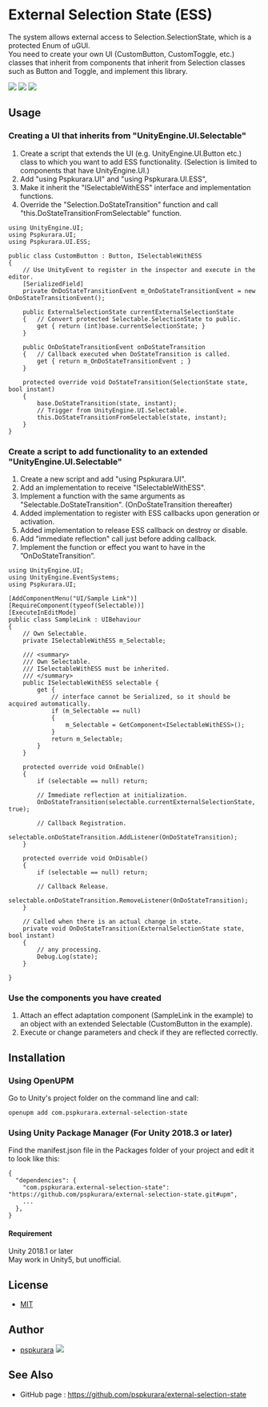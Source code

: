 # External Selection State (ESS)

The system allows external access to Selection.SelectionState, which is a protected Enum of uGUI.</br>
You need to create your own UI (CustomButton, CustomToggle, etc.) classes that inherit from components that inherit from Selection classes such as Button and Toggle, and implement this library.

[![](https://img.shields.io/npm/v/com.pspkurara.external-selection-state?label=openupm&registry_uri=https://package.openupm.com)](https://openupm.com/packages/com.pspkurara.external-selection-state/)
[![](https://img.shields.io/github/v/release/pspkurara/external-selection-state)](https://github.com/pspkurara/external-selection-state/releases/)
[![](https://img.shields.io/github/watchers/pspkurara/external-selection-state?style=social)](https://github.com/pspkurara/external-selection-state/subscription)

## Usage

### Creating a UI that inherits from "UnityEngine.UI.Selectable"

1. Create a script that extends the UI (e.g. UnityEngine.UI.Button etc.) class to which you want to add ESS functionality. (Selection is limited to components that have UnityEngine.UI.)
2. Add "using Pspkurara.UI" and "using Pspkurara.UI.ESS", 
3. Make it inherit the "ISelectableWithESS" interface and implementation functions.
4. Override the "Selection.DoStateTransition" function and call "this.DoStateTransitionFromSelectable" function.
```
using UnityEngine.UI;
using Pspkurara.UI;
using Pspkurara.UI.ESS;

public class CustomButton : Button, ISelectableWithESS
{
	// Use UnityEvent to register in the inspector and execute in the editor.
	[SerializedField]
	private OnDoStateTransitionEvent m_OnDoStateTransitionEvent = new OnDoStateTransitionEvent();
	
	public ExternalSelectionState currentExternalSelectionState
	{ 	// Convert protected Selectable.SelectionState to public.
		get { return (int)base.currentSelectionState; } 
	}
	
	public OnDoStateTransitionEvent onDoStateTransition
	{	// Callback executed when DoStateTransition is called.
		get { return m_OnDoStateTransitionEvent ; } 
	}
	
	protected override void DoStateTransition(SelectionState state, bool instant)
	{
		base.DoStateTransition(state, instant);
		// Trigger from UnityEngine.UI.Selectable.
		this.DoStateTransitionFromSelectable(state, instant);
	}
}
```

### Create a script to add functionality to an extended "UnityEngine.UI.Selectable"

1. Create a new script and add "using Pspkurara.UI".
2. Add an implementation to receive "ISelectableWithESS".
3. Implement a function with the same arguments as "Selectable.DoStateTransition". (OnDoStateTransition thereafter)
4. Added implementation to register with ESS callbacks upon generation or activation.
5. Added implementation to release ESS callback on destroy or disable.
6. Add "immediate reflection" call just before adding callback.
7. Implement the function or effect you want to have in the ”OnDoStateTransition”.
```
using UnityEngine.UI;
using UnityEngine.EventSystems;
using Pspkurara.UI;

[AddComponentMenu("UI/Sample Link")]
[RequireComponent(typeof(Selectable))]
[ExecuteInEditMode]
public class SampleLink : UIBehaviour
{
	// Own Selectable.
	private ISelectableWithESS m_Selectable;

	/// <summary>
	/// Own Selectable.
	/// ISelectableWithESS must be inherited.
	/// </summary>
	public ISelectableWithESS selectable {
		get {
			// interface cannot be Serialized, so it should be acquired automatically.
			if (m_Selectable == null)
			{
				m_Selectable = GetComponent<ISelectableWithESS>();
			}
			return m_Selectable;
		}
	}

	protected override void OnEnable()
	{
		if (selectable == null) return;

		// Immediate reflection at initialization.
		OnDoStateTransition(selectable.currentExternalSelectionState, true);

		// Callback Registration.
		selectable.onDoStateTransition.AddListener(OnDoStateTransition);
	}

	protected override void OnDisable()
	{
		if (selectable == null) return;
		
		// Callback Release.
		selectable.onDoStateTransition.RemoveListener(OnDoStateTransition);
	}

	// Called when there is an actual change in state.
	private void OnDoStateTransition(ExternalSelectionState state, bool instant)
	{
		// any processing.
		Debug.Log(state);
	}

}
```

### Use the components you have created

1. Attach an effect adaptation component (SampleLink in the example) to an object with an extended Selectable (CustomButton in the example).
2. Execute or change parameters and check if they are reflected correctly.

## Installation

### Using OpenUPM
Go to Unity's project folder on the command line and call:

```
openupm add com.pspkurara.external-selection-state
```

### Using Unity Package Manager (For Unity 2018.3 or later)
Find the manifest.json file in the Packages folder of your project and edit it to look like this:

```
{
  "dependencies": {
    "com.pspkurara.external-selection-state": "https://github.com/pspkurara/external-selection-state.git#upm",
    ...
  },
}
```

#### Requirement
Unity 2018.1 or later<br>
May work in Unity5, but unofficial.

## License

* [MIT](https://github.com/pspkurara/external-selection-state/blob/master/Packages/ExternalSelectionState/LICENSE.md)

## Author

* [pspkurara](https://github.com/pspkurara) 
[![](https://img.shields.io/twitter/follow/pspkurara.svg?label=Follow&style=social)](https://twitter.com/intent/follow?screen_name=pspkurara) 

## See Also

* GitHub page : https://github.com/pspkurara/external-selection-state
